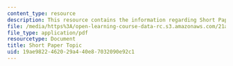 ```yaml
---
content_type: resource
description: This resource contains the information regarding Short Paper Topic.
file: /media/https%3A/open-learning-course-data-rc.s3.amazonaws.com/21a-460j-medicine-religion-and-politics-in-africa-and-the-african-diaspora-spring-2005/19ae9822462029a440e87032090e92c1_MIT21A_460JS05_srt_pap3_5.pdf
file_type: application/pdf
resourcetype: Document
title: Short Paper Topic
uid: 19ae9822-4620-29a4-40e8-7032090e92c1
---
```

